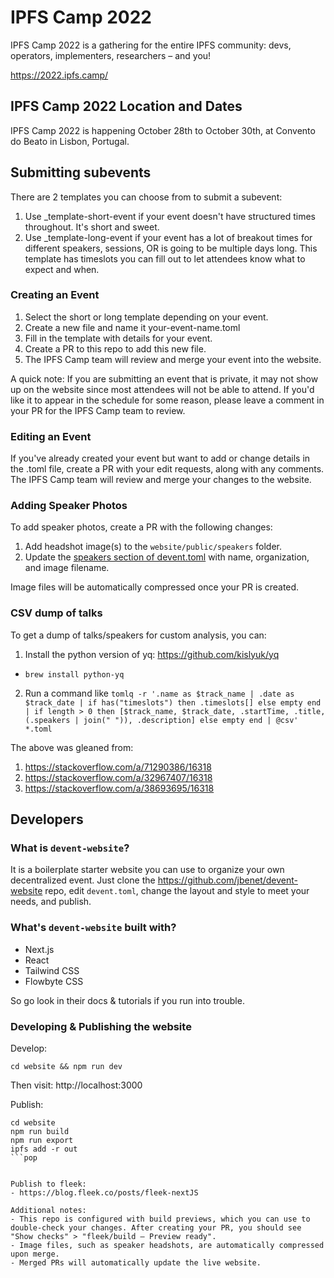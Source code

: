 # IPFS Camp 2022

IPFS Camp 2022 is a gathering for the entire IPFS community: devs, operators, implementers, researchers – and you!

https://2022.ipfs.camp/

## IPFS Camp 2022 Location and Dates

IPFS Camp 2022 is happening October 28th to October 30th, at Convento do Beato in Lisbon, Portugal.

## Submitting subevents

There are 2 templates you can choose from to submit a subevent:
1. Use _template-short-event if your event doesn't have structured times throughout. It's short and sweet.
2. Use _template-long-event if your event has a lot of breakout times for different speakers, sessions, OR is going to be multiple days long. This template has timeslots you can fill out to let attendees know what to expect and when.

### Creating an Event

1. Select the short or long template depending on your event.
2. Create a new file and name it your-event-name.toml
3. Fill in the template with details for your event.
4. Create a PR to this repo to add this new file.
5. The IPFS Camp team will review and merge your event into the website. 

A quick note: If you are submitting an event that is private, it may not show up on the website since most attendees will not be able to attend. If you'd like it to appear in the schedule for some reason, please leave a comment in your PR for the IPFS Camp team to review.

### Editing an Event

If you've already created your event but want to add or change details in the .toml file, create a PR with your edit requests, along with any comments. The IPFS Camp team will review and merge your changes to the website.

### Adding Speaker Photos

To add speaker photos, create a PR with the following changes:
1. Add headshot image(s) to the `website/public/speakers` folder.
2. Update the [speakers section of devent.toml](https://github.com/pathfindertools/ipfs-camp-2022/blob/main/devent.toml#L149) with name, organization, and image filename.

Image files will be automatically compressed once your PR is created.

### CSV dump of talks

To get a dump of talks/speakers for custom analysis, you can:
1. Install the python version of yq: https://github.com/kislyuk/yq
  - ``brew install python-yq``
2. Run a command like ``tomlq -r '.name as $track_name | .date as $track_date | if has("timeslots") then .timeslots[] else empty end | if length > 0 then [$track_name, $track_date, .startTime, .title, (.speakers | join(" ")), .description] else empty end | @csv' *.toml``

The above was gleaned from:
1. https://stackoverflow.com/a/71290386/16318
2. https://stackoverflow.com/a/32967407/16318
3. https://stackoverflow.com/a/38693695/16318

## Developers

### What is `devent-website`?

It is a boilerplate starter website you can use to organize your own decentralized event.
Just clone the https://github.com/jbenet/devent-website repo,
edit `devent.toml`, change the layout and style to meet your needs,
and publish.

### What's `devent-website` built with?

- Next.js
- React
- Tailwind CSS
- Flowbyte CSS

So go look in their docs & tutorials if you run into trouble.

### Developing & Publishing the website

Develop:
```
cd website && npm run dev
```
Then visit: http://localhost:3000


Publish:
```
cd website
npm run build
npm run export
ipfs add -r out
```pop


Publish to fleek:
- https://blog.fleek.co/posts/fleek-nextJS

Additional notes:
- This repo is configured with build previews, which you can use to double-check your changes. After creating your PR, you should see "Show checks" > "fleek/build — Preview ready".
- Image files, such as speaker headshots, are automatically compressed upon merge.
- Merged PRs will automatically update the live website.
